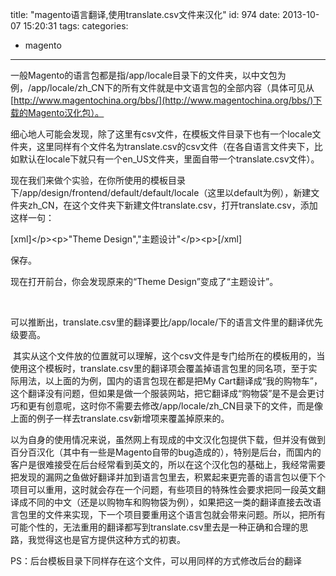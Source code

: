 title: "magento语言翻译,使用translate.csv文件来汉化"
id: 974
date: 2013-10-07 15:20:31
tags: 
categories: 
- magento
---

一般Magento的语言包都是指/app/locale目录下的文件夹，以中文包为例，/app/locale/zh_CN下的所有文件就是中文语言包的全部内容（具体可见从[http://www.magentochina.org/bbs/](http://www.magentochina.org/bbs/)下载的Magento汉化包）。

细心地人可能会发现，除了这里有csv文件，在模板文件目录下也有一个locale文件夹，这里同样有个文件名为translate.csv的csv文件（在各自语言文件夹下，比如默认在locale下就只有一个en_US文件夹，里面自带一个translate.csv文件）。
<!-- more -->
现在我们来做个实验，在你所使用的模板目录下/app/design/frontend/default/default/locale（这里以default为例），新建文件夹zh_CN，在这个文件夹下新建文件translate.csv，打开translate.csv，添加这样一句：

[xml]&lt;/p&gt;&lt;p&gt;&quot;Theme Design&quot;,&quot;主题设计&quot;&lt;/p&gt;&lt;p&gt;[/xml]

保存。

现在打开前台，你会发现原来的“Theme Design”变成了“主题设计”。

&nbsp;

可以推断出，translate.csv里的翻译要比/app/locale/下的语言文件里的翻译优先级要高。

 其实从这个文件放的位置就可以理解，这个csv文件是专门给所在的模板用的，当使用这个模板时，translate.csv里的翻译项会覆盖掉语言包里的同名项，至于实际用法，以上面的为例，国内的语言包现在都是把My Cart翻译成“我的购物车”，这个翻译没有问题，但如果是做一个服装网站，把它翻译成“购物袋”是不是会更讨巧和更有创意呢，这时你不需要去修改/app/locale/zh_CN目录下的文件，而是像上面的例子一样去translate.csv新增项来覆盖掉原来的。

以为自身的使用情况来说，虽然网上有现成的中文汉化包提供下载，但并没有做到百分百汉化（其中有一些是Magento自带的bug造成的），特别是后台，而国内的客户是很难接受在后台经常看到英文的，所以在这个汉化包的基础上，我经常需要把发现的漏网之鱼做好翻译并加到语言包里去，积累起来更完善的语言包以便下个项目可以重用，这时就会存在一个问题，有些项目的特殊性会要求把同一段英文翻译成不同的中文（还是以购物车和购物袋为例），如果把这一类的翻译直接去改语言包里的文件来实现，下一个项目要重用这个语言包就会带来问题。所以，把所有可能个性的，无法重用的翻译都写到translate.csv里去是一种正确和合理的思路，我觉得这也是官方提供这种方式的初衷。

PS：后台模板目录下同样存在这个文件，可以用同样的方式修改后台的翻译

&nbsp;